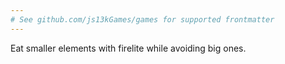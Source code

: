 ```yaml
---
# See github.com/js13kGames/games for supported frontmatter
---
```

Eat smaller elements with firelite while avoiding big ones.